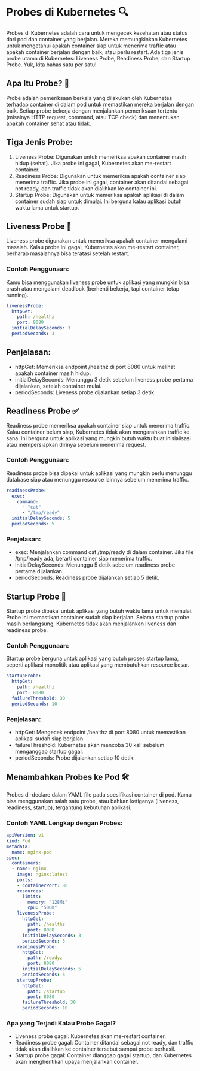 # Probes di Kubernetes 🔍

Probes di Kubernetes adalah cara untuk mengecek kesehatan atau status dari pod dan container yang berjalan. Mereka memungkinkan Kubernetes untuk mengetahui apakah container siap untuk menerima traffic atau apakah container berjalan dengan baik, atau perlu restart. Ada tiga jenis probe utama di Kubernetes: Liveness Probe, Readiness Probe, dan Startup Probe. Yuk, kita bahas satu per satu!

## Apa Itu Probe? 🤔
Probe adalah pemeriksaan berkala yang dilakukan oleh Kubernetes terhadap container di dalam pod untuk memastikan mereka berjalan dengan baik. Setiap probe bekerja dengan menjalankan pemeriksaan tertentu (misalnya HTTP request, command, atau TCP check) dan menentukan apakah container sehat atau tidak.

## Tiga Jenis Probe:
1. Liveness Probe: Digunakan untuk memeriksa apakah container masih hidup (sehat). Jika probe ini gagal, Kubernetes akan me-restart container.
2. Readiness Probe: Digunakan untuk memeriksa apakah container siap menerima traffic. Jika probe ini gagal, container akan ditandai sebagai not ready, dan traffic tidak akan dialihkan ke container ini.
3. Startup Probe: Digunakan untuk memeriksa apakah aplikasi di dalam container sudah siap untuk dimulai. Ini berguna kalau aplikasi butuh waktu lama untuk startup.

## Liveness Probe 💉
Liveness probe digunakan untuk memeriksa apakah container mengalami masalah. Kalau probe ini gagal, Kubernetes akan me-restart container, berharap masalahnya bisa teratasi setelah restart.

### Contoh Penggunaan:
Kamu bisa menggunakan liveness probe untuk aplikasi yang mungkin bisa crash atau mengalami deadlock (berhenti bekerja, tapi container tetap running).
```yaml
livenessProbe:
  httpGet:
    path: /healthz
    port: 8080
  initialDelaySeconds: 3
  periodSeconds: 3
```

## Penjelasan:
- httpGet: Memeriksa endpoint /healthz di port 8080 untuk melihat apakah container masih hidup.
- initialDelaySeconds: Menunggu 3 detik sebelum liveness probe pertama dijalankan, setelah container mulai.
- periodSeconds: Liveness probe dijalankan setiap 3 detik.

## Readiness Probe ✅
Readiness probe memeriksa apakah container siap untuk menerima traffic. Kalau container belum siap, Kubernetes tidak akan mengarahkan traffic ke sana. Ini berguna untuk aplikasi yang mungkin butuh waktu buat inisialisasi atau mempersiapkan dirinya sebelum menerima request.

### Contoh Penggunaan:
Readiness probe bisa dipakai untuk aplikasi yang mungkin perlu menunggu database siap atau menunggu resource lainnya sebelum menerima traffic.
```yaml
readinessProbe:
  exec:
    command:
      - "cat"
      - "/tmp/ready"
  initialDelaySeconds: 5
  periodSeconds: 5
```
### Penjelasan:
- exec: Menjalankan command cat /tmp/ready di dalam container. Jika file /tmp/ready ada, berarti container siap menerima traffic.
- initialDelaySeconds: Menunggu 5 detik sebelum readiness probe pertama dijalankan.
- periodSeconds: Readiness probe dijalankan setiap 5 detik.

## Startup Probe 🚀
Startup probe dipakai untuk aplikasi yang butuh waktu lama untuk memulai. Probe ini memastikan container sudah siap berjalan. Selama startup probe masih berlangsung, Kubernetes tidak akan menjalankan liveness dan readiness probe.

### Contoh Penggunaan:
Startup probe berguna untuk aplikasi yang butuh proses startup lama, seperti aplikasi monolitik atau aplikasi yang membutuhkan resource besar.
```yaml
startupProbe:
  httpGet:
    path: /healthz
    port: 8080
  failureThreshold: 30
  periodSeconds: 10
```
### Penjelasan:
- httpGet: Mengecek endpoint /healthz di port 8080 untuk memastikan aplikasi sudah siap berjalan.
- failureThreshold: Kubernetes akan mencoba 30 kali sebelum menganggap startup gagal.
- periodSeconds: Probe dijalankan setiap 10 detik.

## Menambahkan Probes ke Pod 🛠️
Probes di-declare dalam YAML file pada spesifikasi container di pod. Kamu bisa menggunakan salah satu probe, atau bahkan ketiganya (liveness, readiness, startup), tergantung kebutuhan aplikasi.

### Contoh YAML Lengkap dengan Probes:
```yaml
apiVersion: v1
kind: Pod
metadata:
  name: nginx-pod
spec:
  containers:
  - name: nginx
    image: nginx:latest
    ports:
    - containerPort: 80
    resources:
      limits:
        memory: "128Mi"
        cpu: "500m"
    livenessProbe:
      httpGet:
        path: /healthz
        port: 8080
      initialDelaySeconds: 3
      periodSeconds: 3
    readinessProbe:
      httpGet:
        path: /readyz
        port: 8080
      initialDelaySeconds: 5
      periodSeconds: 5
    startupProbe:
      httpGet:
        path: /startup
        port: 8080
      failureThreshold: 30
      periodSeconds: 10
```
### Apa yang Terjadi Kalau Probe Gagal?
- Liveness probe gagal: Kubernetes akan me-restart container.
- Readiness probe gagal: Container ditandai sebagai not ready, dan traffic tidak akan dialihkan ke container tersebut sampai probe berhasil.
- Startup probe gagal: Container dianggap gagal startup, dan Kubernetes akan menghentikan upaya menjalankan container.
